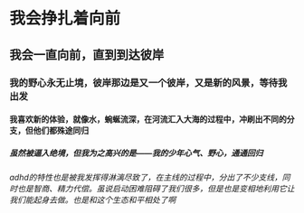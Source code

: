 # 我会挣扎着向前
## 我会一直向前，直到到达彼岸
### 我的野心永无止境，彼岸那边是又一个彼岸，又是新的风景，等待我出发
#### 我喜欢新的体验，就像水，蜿蜒流深，在河流汇入大海的过程中，冲刷出不同的分支，但他们都殊途同归
##### 虽然被逼入绝境，但我为之高兴的是——我的少年心气、野心，通通回归
###### adhd的特性也是被我发挥得淋漓尽致了，在主线的过程中，分出了不少支线，同时也是智商、精力代偿。虽说启动困难阻碍了我们很多，但是也是变相地利用它让我们能起身去做。也是和这个生态和平相处了啊
